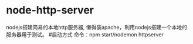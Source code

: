 # node-http-server
nodejs搭建简易的本地http服务器,
懒得装apache，利用nodejs搭建一个本地的服务器用于测试。
#启动方式
命令：npm start/nodemon httpserver
